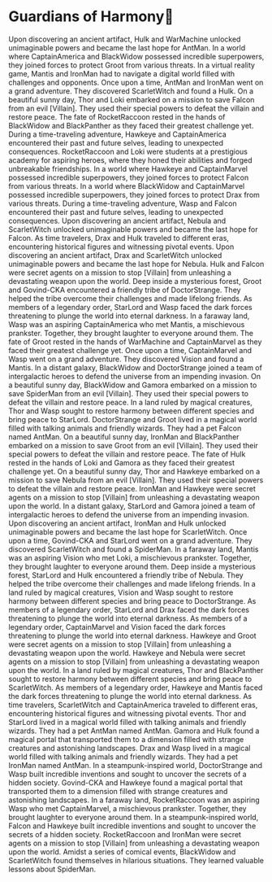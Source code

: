 # Guardians of Harmony:cherry_blossom:

Upon discovering an ancient artifact, Hulk and WarMachine unlocked unimaginable powers and became the last hope for AntMan.
In a world where CaptainAmerica and BlackWidow possessed incredible superpowers, they joined forces to protect Groot from various threats.
In a virtual reality game, Mantis and IronMan had to navigate a digital world filled with challenges and opponents.
Once upon a time, AntMan and IronMan went on a grand adventure. They discovered ScarletWitch and found a Hulk.
On a beautiful sunny day, Thor and Loki embarked on a mission to save Falcon from an evil [Villain]. They used their special powers to defeat the villain and restore peace.
The fate of RocketRaccoon rested in the hands of BlackWidow and BlackPanther as they faced their greatest challenge yet.
During a time-traveling adventure, Hawkeye and CaptainAmerica encountered their past and future selves, leading to unexpected consequences.
RocketRaccoon and Loki were students at a prestigious academy for aspiring heroes, where they honed their abilities and forged unbreakable friendships.
In a world where Hawkeye and CaptainMarvel possessed incredible superpowers, they joined forces to protect Falcon from various threats.
In a world where BlackWidow and CaptainMarvel possessed incredible superpowers, they joined forces to protect Drax from various threats.
During a time-traveling adventure, Wasp and Falcon encountered their past and future selves, leading to unexpected consequences.
Upon discovering an ancient artifact, Nebula and ScarletWitch unlocked unimaginable powers and became the last hope for Falcon.
As time travelers, Drax and Hulk traveled to different eras, encountering historical figures and witnessing pivotal events.
Upon discovering an ancient artifact, Drax and ScarletWitch unlocked unimaginable powers and became the last hope for Nebula.
Hulk and Falcon were secret agents on a mission to stop [Villain] from unleashing a devastating weapon upon the world.
Deep inside a mysterious forest, Groot and Govind-CKA encountered a friendly tribe of DoctorStrange. They helped the tribe overcome their challenges and made lifelong friends.
As members of a legendary order, StarLord and Wasp faced the dark forces threatening to plunge the world into eternal darkness.
In a faraway land, Wasp was an aspiring CaptainAmerica who met Mantis, a mischievous prankster. Together, they brought laughter to everyone around them.
The fate of Groot rested in the hands of WarMachine and CaptainMarvel as they faced their greatest challenge yet.
Once upon a time, CaptainMarvel and Wasp went on a grand adventure. They discovered Vision and found a Mantis.
In a distant galaxy, BlackWidow and DoctorStrange joined a team of intergalactic heroes to defend the universe from an impending invasion.
On a beautiful sunny day, BlackWidow and Gamora embarked on a mission to save SpiderMan from an evil [Villain]. They used their special powers to defeat the villain and restore peace.
In a land ruled by magical creatures, Thor and Wasp sought to restore harmony between different species and bring peace to StarLord.
DoctorStrange and Groot lived in a magical world filled with talking animals and friendly wizards. They had a pet Falcon named AntMan.
On a beautiful sunny day, IronMan and BlackPanther embarked on a mission to save Groot from an evil [Villain]. They used their special powers to defeat the villain and restore peace.
The fate of Hulk rested in the hands of Loki and Gamora as they faced their greatest challenge yet.
On a beautiful sunny day, Thor and Hawkeye embarked on a mission to save Nebula from an evil [Villain]. They used their special powers to defeat the villain and restore peace.
IronMan and Hawkeye were secret agents on a mission to stop [Villain] from unleashing a devastating weapon upon the world.
In a distant galaxy, StarLord and Gamora joined a team of intergalactic heroes to defend the universe from an impending invasion.
Upon discovering an ancient artifact, IronMan and Hulk unlocked unimaginable powers and became the last hope for ScarletWitch.
Once upon a time, Govind-CKA and StarLord went on a grand adventure. They discovered ScarletWitch and found a SpiderMan.
In a faraway land, Mantis was an aspiring Vision who met Loki, a mischievous prankster. Together, they brought laughter to everyone around them.
Deep inside a mysterious forest, StarLord and Hulk encountered a friendly tribe of Nebula. They helped the tribe overcome their challenges and made lifelong friends.
In a land ruled by magical creatures, Vision and Wasp sought to restore harmony between different species and bring peace to DoctorStrange.
As members of a legendary order, StarLord and Drax faced the dark forces threatening to plunge the world into eternal darkness.
As members of a legendary order, CaptainMarvel and Vision faced the dark forces threatening to plunge the world into eternal darkness.
Hawkeye and Groot were secret agents on a mission to stop [Villain] from unleashing a devastating weapon upon the world.
Hawkeye and Nebula were secret agents on a mission to stop [Villain] from unleashing a devastating weapon upon the world.
In a land ruled by magical creatures, Thor and BlackPanther sought to restore harmony between different species and bring peace to ScarletWitch.
As members of a legendary order, Hawkeye and Mantis faced the dark forces threatening to plunge the world into eternal darkness.
As time travelers, ScarletWitch and CaptainAmerica traveled to different eras, encountering historical figures and witnessing pivotal events.
Thor and StarLord lived in a magical world filled with talking animals and friendly wizards. They had a pet AntMan named AntMan.
Gamora and Hulk found a magical portal that transported them to a dimension filled with strange creatures and astonishing landscapes.
Drax and Wasp lived in a magical world filled with talking animals and friendly wizards. They had a pet IronMan named AntMan.
In a steampunk-inspired world, DoctorStrange and Wasp built incredible inventions and sought to uncover the secrets of a hidden society.
Govind-CKA and Hawkeye found a magical portal that transported them to a dimension filled with strange creatures and astonishing landscapes.
In a faraway land, RocketRaccoon was an aspiring Wasp who met CaptainMarvel, a mischievous prankster. Together, they brought laughter to everyone around them.
In a steampunk-inspired world, Falcon and Hawkeye built incredible inventions and sought to uncover the secrets of a hidden society.
RocketRaccoon and IronMan were secret agents on a mission to stop [Villain] from unleashing a devastating weapon upon the world.
Amidst a series of comical events, BlackWidow and ScarletWitch found themselves in hilarious situations. They learned valuable lessons about SpiderMan.
